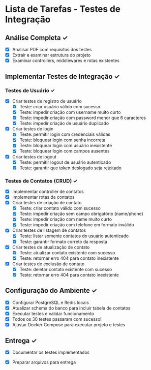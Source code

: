 # Lista de Tarefas - Testes de Integração

## Análise Completa ✓
- [x] Analisar PDF com requisitos dos testes
- [x] Extrair e examinar estrutura do projeto
- [x] Examinar controllers, middlewares e rotas existentes

## Implementar Testes de Integração ✓
### Testes de Usuário ✓
- [x] Criar testes de registro de usuário
  - [x] Teste: criar usuário válido com sucesso
  - [x] Teste: impedir criação com username muito curto
  - [x] Teste: impedir criação com password menor que 6 caracteres
  - [x] Teste: impedir criação de usuário duplicado
- [x] Criar testes de login
  - [x] Teste: permitir login com credenciais válidas
  - [x] Teste: bloquear login com senha incorreta
  - [x] Teste: bloquear login com usuário inexistente
  - [x] Teste: bloquear login com campos ausentes
- [x] Criar testes de logout
  - [x] Teste: permitir logout de usuário autenticado
  - [x] Teste: garantir que token deslogado seja rejeitado

### Testes de Contatos (CRUD) ✓
- [x] Implementar controller de contatos
- [x] Implementar rotas de contatos
- [x] Criar testes de criação de contato
  - [x] Teste: criar contato válido com sucesso
  - [x] Teste: impedir criação sem campo obrigatório (name/phone)
  - [x] Teste: impedir criação com name muito curto
  - [x] Teste: impedir criação com telefone em formato inválido
- [x] Criar testes de listagem de contatos
  - [x] Teste: listar somente contatos do usuário autenticado
  - [x] Teste: garantir formato correto da resposta
- [x] Criar testes de atualização de contato
  - [x] Teste: atualizar contato existente com sucesso
  - [x] Teste: retornar erro 404 para contato inexistente
- [x] Criar testes de exclusão de contato
  - [x] Teste: deletar contato existente com sucesso
  - [x] Teste: retornar erro 404 para contato inexistente

## Configuração do Ambiente ✓
- [x] Configurar PostgreSQL e Redis locais
- [x] Atualizar schema do banco para incluir tabela de contatos
- [x] Executar testes e validar funcionamento
- [x] Todos os 30 testes passaram com sucesso!
- [x] Ajustar Docker Compose para executar projeto e testes

## Entrega ✓
- [x] Documentar os testes implementados
- [x] Preparar arquivos para entrega

